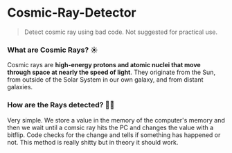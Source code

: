 # Cosmic-Ray-Detector
> Detect cosmic ray using bad code. Not suggested for practical use.

### What are Cosmic Rays? ☀️
Cosmic rays are **high-energy protons and atomic nuclei that move through space at nearly the speed of light**. They originate from the Sun, from outside of the Solar System in our own galaxy, and from distant galaxies.

### How are the Rays detected? 🕵️‍♀️
Very simple. We store a value in the memory of the computer's memory and then we wait until a comsic ray hits the PC and changes the value with a bitflip. Code checks for the change and tells if something has happened or not. This method is really shitty but in theory it should work.
